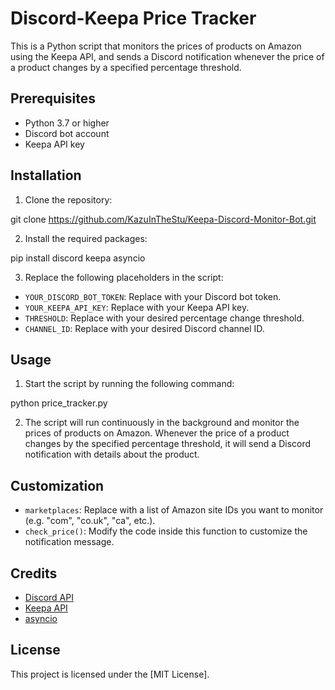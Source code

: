 # Discord-Keepa Price Tracker

This is a Python script that monitors the prices of products on Amazon using the Keepa API, and sends a Discord notification whenever the price of a product changes by a specified percentage threshold.

## Prerequisites

- Python 3.7 or higher
- Discord bot account
- Keepa API key

## Installation

1. Clone the repository:

git clone https://github.com/KazuInTheStu/Keepa-Discord-Monitor-Bot.git


2. Install the required packages:

pip install discord keepa asyncio


3. Replace the following placeholders in the script:

- `YOUR_DISCORD_BOT_TOKEN`: Replace with your Discord bot token.
- `YOUR_KEEPA_API_KEY`: Replace with your Keepa API key.
- `THRESHOLD`: Replace with your desired percentage change threshold.
- `CHANNEL_ID`: Replace with your desired Discord channel ID.

## Usage

1. Start the script by running the following command:

python price_tracker.py


2. The script will run continuously in the background and monitor the prices of products on Amazon. Whenever the price of a product changes by the specified percentage threshold, it will send a Discord notification with details about the product.

## Customization

- `marketplaces`: Replace with a list of Amazon site IDs you want to monitor (e.g. "com", "co.uk", "ca", etc.).
- `check_price()`: Modify the code inside this function to customize the notification message.

## Credits

- [Discord API](https://discordpy.readthedocs.io/en/stable/index.html)
- [Keepa API](https://keepa.com/)
- [asyncio](https://docs.python.org/3/library/asyncio.html)

## License

This project is licensed under the [MIT License].
